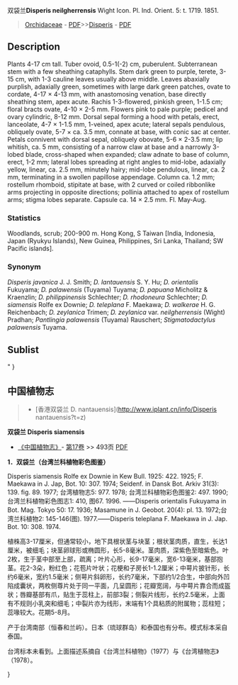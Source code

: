 双袋兰**Disperis neilgherrensis** Wight Icon. Pl. Ind. Orient. 5: t. 1719. 1851.

> [Orchidaceae](http://www.iplant.cn/info/Orchidaceae?t=foc) - [PDF](http://www.iplant.cn/foc/pdf/Orchidaceae.pdf)>>[Disperis](http://www.iplant.cn/info/Disperis?t=foc) - [PDF](http://www.iplant.cn/foc/pdf/Disperis.pdf)

## Description

Plants 4-17 cm tall. Tuber ovoid, 0.5-1(-2) cm, puberulent. Subterranean stem with a few sheathing cataphylls. Stem dark green to purple, terete, 3-15 cm, with 1-3 cauline leaves usually above middle. Leaves abaxially purplish, adaxially green, sometimes with large dark green patches, ovate to cordate, 4-17 × 4-13 mm, with anastomosing venation, base directly sheathing stem, apex acute. Rachis 1-3-flowered, pinkish green, 1-1.5 cm; floral bracts ovate, 4-10 × 2-5 mm. Flowers pink to pale purple; pedicel and ovary cylindric, 8-12 mm. Dorsal sepal forming a hood with petals, erect, lanceolate, 4-7 × 1-1.5 mm, 1-veined, apex acute; lateral sepals pendulous, obliquely ovate, 5-7 × ca. 3.5 mm, connate at base, with conic sac at center. Petals connivent with dorsal sepal, obliquely obovate, 5-6 × 2-3.5 mm; lip whitish, ca. 5 mm, consisting of a narrow claw at base and a narrowly 3-lobed blade, cross-shaped when expanded; claw adnate to base of column, erect, 1-2 mm; lateral lobes spreading at right angles to mid-lobe, adaxially yellow, linear, ca. 2.5 mm, minutely hairy; mid-lobe pendulous, linear, ca. 2 mm, terminating in a swollen papillose appendage. Column ca. 1.2 mm; rostellum rhomboid, stipitate at base, with 2 curved or coiled ribbonlike arms projecting in opposite directions; pollinia attached to apex of rostellum arms; stigma lobes separate. Capsule ca. 14 × 2.5 mm. Fl. May-Aug.

### Statistics
Woodlands, scrub; 200-900 m. Hong Kong, S Taiwan [India, Indonesia, Japan (Ryukyu Islands), New Guinea, Philippines, Sri Lanka, Thailand; SW Pacific islands].

### Synonym
*Disperis javanica* J. J. Smith; *D. lantauensis* S. Y. Hu; *D. orientalis* Fukuyama; *D. palawensis* (Tuyama) Tuyama; *D. papuana* Micholitz & Kraenzlin; *D. philippinensis* Schlechter; *D. rhodoneura* Schlechter; *D. siamensis* Rolfe ex Downie; *D. teleplana* F. Maekawa; *D. walkerae* H. G. Reichenbach; *D. zeylanica* Trimen; *D. zeylanica* var. *neilgherrensis* (Wight) Pradhan; *Pantlingia palawensis* (Tuyama) Rauschert; *Stigmatodactylus palawensis* Tuyama.

## Sublist
"
}
## 中国植物志

> * [香港双袋兰  D.  nantauensis](http://www.iplant.cn/info/Disperis nantauensis?t=z)

**双袋兰 Disperis siamensis**

* [《中国植物志》](http://www.iplant.cn/frps)- [第17卷](http://www.iplant.cn/frps/vol/17) >> 493页 [PDF](http://www.iplant.cn/frps/pdf/17/493.pdf)

**1．双袋兰（台湾兰科植物彩色图鉴）**

Disperis siamensis Rolfe ex Downie in Kew Bull. 1925: 422. 1925; F. Maekawa in J. Jap, Bot. 10: 307. 1974; Seidenf. in Dansk Bot. Arkiv 31(3): 139. fig. 89. 1977; 台湾植物志5: 977. 1978; 台湾兰科植物彩色图鉴2: 497. 1990; 台湾兰科植物彩色图志1: 410, 图67. 1996. ——Disperis orientalis Fukuyama in Bot. Mag. Tokyo 50: 17. 1936; Masamune in J. Geobot. 20(4): pl. 13. 1972;台湾兰科植物2: 145-146(图). 1977.——Disperis teleplana F. Maekawa in J. Jap. Bot. 10: 308. 1974.

植株高3-17厘米，但通常较小，地下具根状茎与块茎；根状茎肉质，直生，长达1厘米，被细毛；块茎卵球形或椭圆形，长5-8毫米。茎肉质，深紫色至暗紫色。叶2枚，生于茎中部至上部，疏离；叶片心形，长9-17毫米，宽6-13毫米，基部抱茎。花2-3朵，粉红色；花苞片叶状；花梗和子房长1-1.2厘米；中萼片披针形，长约6毫米，宽约1.5毫米；侧萼片斜卵形，长约7毫米，下部约1/2合生，中部向外凹陷成囊状，两枚侧尊片处于同一平面，几呈圆形；花瓣宽阔，与中萼片靠合而成盔状；唇瓣基部有爪，贴生于蕊柱上，前部3裂；侧裂片线形，长约2.5毫米，上面有不规则小乳突和细毛；中裂片亦为线形，末端有1个具粘质的附属物；蕊柱短；蕊喙较大。花期5-8月。

产于台湾南部（恒春和兰屿）。日本（琉球群岛）和泰国也有分布。模式标本采自泰国。

台湾标本未看到。上面描述系摘自《台湾兰科植物》（1977）与《台湾植物志》（1978）。

}